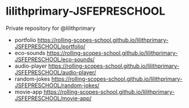 # lilithprimary-JSFEPRESCHOOL
Private repository for @lilithprimary
+ portfolio https://rolling-scopes-school.github.io/lilithprimary-JSFEPRESCHOOL/portfolio/
+ eco-sounds https://rolling-scopes-school.github.io/lilithprimary-JSFEPRESCHOOL/eco-sounds/
+ audio-player https://rolling-scopes-school.github.io/lilithprimary-JSFEPRESCHOOL/audio-player/
+ random-jokes https://rolling-scopes-school.github.io/lilithprimary-JSFEPRESCHOOL/random-jokes/
+ movie-app https://rolling-scopes-school.github.io/lilithprimary-JSFEPRESCHOOL/movie-app/

